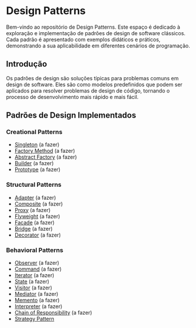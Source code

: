 # Design Patterns

Bem-vindo ao repositório de Design Patterns. Este espaço é dedicado à exploração e implementação de padrões de design de software clássicos. Cada padrão é apresentado com exemplos didáticos e práticos, demonstrando a sua aplicabilidade em diferentes cenários de programação.


## Introdução

Os padrões de design são soluções típicas para problemas comuns em design de software. Eles são como modelos predefinidos que podem ser aplicados para resolver problemas de design de código, tornando o processo de desenvolvimento mais rápido e mais fácil.

## Padrões de Design Implementados

### Creational Patterns

- [Singleton](/Creational/Singleton) (a fazer)
- [Factory Method](/Creational/FactoryMethod) (a fazer)
- [Abstract Factory](/Creational/AbstractFactory) (a fazer)
- [Builder](/Creational/Builder) (a fazer)
- [Prototype](/Creational/Prototype) (a fazer)

### Structural Patterns

- [Adapter](/Structural/Adapter) (a fazer)
- [Composite](/Structural/Composite) (a fazer)
- [Proxy](/Structural/Proxy) (a fazer)
- [Flyweight](/Structural/Flyweight) (a fazer)
- [Facade](/Structural/Facade) (a fazer)
- [Bridge](/Structural/Bridge) (a fazer)
- [Decorator](/Structural/Decorator) (a fazer)

### Behavioral Patterns

- [Observer](/Behavioral/Observer) (a fazer)
- [Command](/Behavioral/Command) (a fazer)
- [Iterator](/Behavioral/Iterator) (a fazer)
- [State](/Behavioral/State) (a fazer)
- [Visitor](/Behavioral/Visitor) (a fazer)
- [Mediator](/Behavioral/Mediator) (a fazer)
- [Memento](/Behavioral/Memento) (a fazer)
- [Interpreter](/Behavioral/Interpreter) (a fazer)
- [Chain of Responsibility](/Behavioral/ChainOfResponsibility) (a fazer)
- [Strategy Pattern](./Behavioral/Strategy/README.md)



